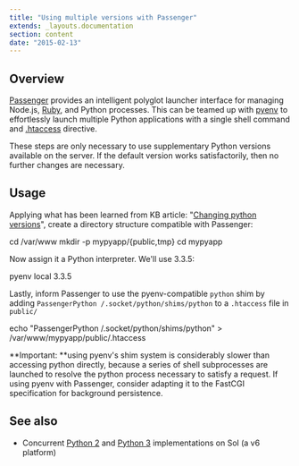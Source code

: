 ```yaml
---
title: "Using multiple versions with Passenger"
extends: _layouts.documentation
section: content
date: "2015-02-13"
---
```


## Overview

[Passenger](https://www.phusionpassenger.com/) provides an intelligent polyglot launcher interface for managing Node.js, [Ruby](/docs/ruby/setting-rails-passenger/ "Setting up Rails with Passenger"), and Python processes. This can be teamed up with [pyenv](/docs/python/changing-python-versions/ "Changing Python versions") to effortlessly launch multiple Python applications with a single shell command and [.htaccess](/docs/guides/htaccess-guide/ ".htaccess Guide") directive.

These steps are only necessary to use supplementary Python versions available on the server. If the default version works satisfactorily, then no further changes are necessary.

## Usage

Applying what has been learned from KB article: "[Changing python versions](/docs/python/changing-python-versions/ "Changing Python versions")", create a directory structure compatible with Passenger:

cd /var/www
mkdir -p mypyapp/{public,tmp}
cd mypyapp

Now assign it a Python interpreter. We'll use 3.3.5:

pyenv local 3.3.5

Lastly, inform Passenger to use the pyenv-compatible `python` shim by adding `PassengerPython /.socket/python/shims/python` to a `.htaccess` file in `public/`

echo "PassengerPython /.socket/python/shims/python" > /var/www/mypyapp/public/.htaccess

**Important: **using pyenv's shim system is considerably slower than accessing python directly, because a series of shell subprocesses are launched to resolve the python process necessary to satisfy a request. If using pyenv with Passenger, consider adapting it to the FastCGI specification for background persistence.

## See also

- Concurrent [Python 2](http://py2.futz.net/) and [Python 3](http://py3.futz.net/) implementations on Sol (a v6 platform)
